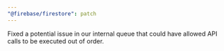 ```yaml
---
"@firebase/firestore": patch
---
```


Fixed a potential issue in our internal queue that could have allowed API calls to be executed out of order.
